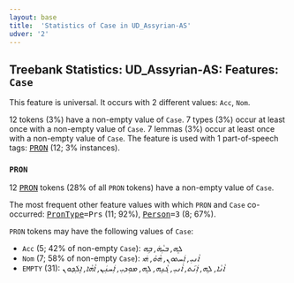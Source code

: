 ```yaml
---
layout: base
title:  'Statistics of Case in UD_Assyrian-AS'
udver: '2'
---
```


## Treebank Statistics: UD_Assyrian-AS: Features: `Case`

This feature is universal.
It occurs with 2 different values: `Acc`, `Nom`.

12 tokens (3%) have a non-empty value of `Case`.
7 types (3%) occur at least once with a non-empty value of `Case`.
7 lemmas (3%) occur at least once with a non-empty value of `Case`.
The feature is used with 1 part-of-speech tags: <tt><a href="aii_as-pos-PRON.html">PRON</a></tt> (12; 3% instances).

### `PRON`

12 <tt><a href="aii_as-pos-PRON.html">PRON</a></tt> tokens (28% of all `PRON` tokens) have a non-empty value of `Case`.

The most frequent other feature values with which `PRON` and `Case` co-occurred: <tt><a href="aii_as-feat-PronType.html">PronType</a></tt><tt>=Prs</tt> (11; 92%), <tt><a href="aii_as-feat-Person.html">Person</a></tt><tt>=3</tt> (8; 67%).

`PRON` tokens may have the following values of `Case`:

* `Acc` (5; 42% of non-empty `Case`): <em>ܠܸܗ, ܒܝܼܵܗܿ, ܒܹܗ</em>
* `Nom` (7; 58% of non-empty `Case`): <em>ܐܵܢܝܼ, ܐܲܚܬܘܢ, ܗܵܘ̇, ܗܿܝ</em>
* `EMPTY` (31): <em>ܐܵܢܵܐ, ܠܹܗ, ܐܲܢ݇ܬ, ܐܵܢܝܼ, ܓܵܢܹܗ, ܠܸܗ, ܡܘܼܕܝܼ, ܐܲܚܢܲܢ, ܐܵܗܵܐ, ܐܸܠܲܟ̣ܘܢ</em>

